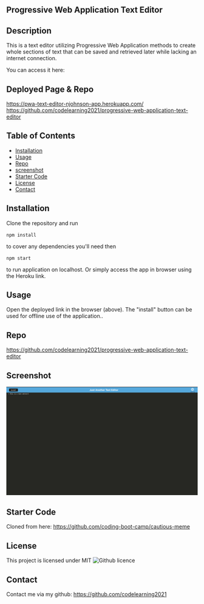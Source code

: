 ## Progressive Web Application Text Editor

## Description

This is a text editor utilizing Progressive Web Application methods to create whole sections of text that can be saved and retrieved later while lacking an internet connection.

You can access it here:

## Deployed Page & Repo

https://pwa-text-editor-njohnson-app.herokuapp.com/
https://github.com/codelearning2021/progressive-web-application-text-editor

## Table of Contents

* [Installation](#installation)
* [Usage](#usage)
* [Repo](#repo)
* [screenshot](#screenshot)
* [Starter Code](#starter-code)
* [License](#license)
* [Contact](#contact)

## Installation

Clone the repository and run

```
npm install
```
to cover any dependencies you'll need then

```
npm start
```

 to run application on localhost. Or simply access the app in browser using the Heroku link.

## Usage
Open the deployed link in the browser (above). The "install" button can be used for offline use of the application..

## Repo

https://github.com/codelearning2021/progressive-web-application-text-editor

## Screenshot

<img src="https://github.com/codelearning2021/progressive-web-application-text-editor/blob/master/PWA%20Text%20Editor.png?raw=true" />

## Starter Code

Cloned from here: https://github.com/coding-boot-camp/cautious-meme

## License 
This project is licensed under MIT
![Github licence](http://img.shields.io/badge/license-MIT-blue.svg)

## Contact
Contact me via my github: https://github.com/codelearning2021